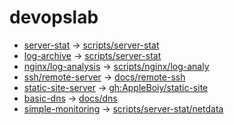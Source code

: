 # devopslab

- [server-stat](https://roadmap.sh/projects/server-stats) -> [scripts/server-stat](scripts/server-stat)
- [log-archive](https://roadmap.sh/projects/log-archive-tool) -> [scripts/server-stat](scripts/server-stat)
- [nginx/log-analysis](https://roadmap.sh/projects/nginx-log-analyser) -> [scripts/nginx/log-analy](scripts/nginx/log-analy)
- [ssh/remote-server](https://roadmap.sh/projects/ssh-remote-server-setup) -> [docs/remote-ssh](docs/remote-ssh)
- [static-site-server](https://roadmap.sh/projects/static-site-server) -> [gh:AppleBoiy/static-site](https://github.com/AppleBoiy/static-site)
- [basic-dns](https://roadmap.sh/projects/basic-dns) -> [docs/dns](docs/dns)
- [simple-monitoring](https://roadmap.sh/projects/simple-monitoring-dashboard) -> [scripts/server-stat/netdata](scripts/server-stat/netdata)